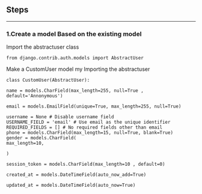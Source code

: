 

## Steps

---
### 1.Create a model Based on the existing model
Import the abstractuser class
```
from django.contrib.auth.models import AbstractUser

```
Make a CustomUser model my Importing the abstractuser
	
```
class CustomUser(AbstractUser):

name = models.CharField(max_length=255, null=True , default='Annonymous')

email = models.EmailField(unique=True, max_length=255, null=True)

username = None # Disable username field
USERNAME_FIELD = 'email' # Use email as the unique identifier
REQUIRED_FIELDS = [] # No required fields other than email
phone = models.CharField(max_length=15, null=True, blank=True)
gender = models.CharField(
max_length=10,

)

session_token = models.CharField(max_length=10 , default=0)

created_at = models.DateTimeField(auto_now_add=True)

updated_at = models.DateTimeField(auto_now=True)
```